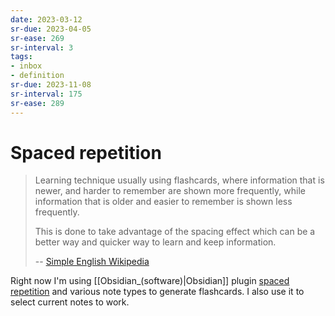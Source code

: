 ```yaml
---
date: 2023-03-12
sr-due: 2023-04-05
sr-ease: 269
sr-interval: 3
tags:
- inbox
- definition
sr-due: 2023-11-08
sr-interval: 175
sr-ease: 289
---
```


# Spaced repetition

> Learning technique usually using flashcards, where information that is newer,
> and harder to remember are shown more frequently, while information that is
> older and easier to remember is shown less frequently.
>
> This is done to take advantage of the spacing effect which can be a better way
> and quicker way to learn and keep information.
>
> -- [Simple English Wikipedia](https://simple.wikipedia.org/wiki/Spaced_repetition)

Right now I'm using [[Obsidian_(software)|Obsidian]] plugin
[spaced repetition](https://www.stephenmwangi.com/obsidian-spaced-repetition/)
and various note types to generate flashcards. I also use it to select current
notes to work.
